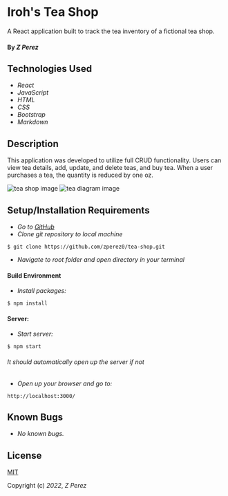 # Iroh's Tea Shop

A React application built to track the tea inventory of a fictional tea shop.
#### By _**Z Perez**_

## Technologies Used
* _React_
* _JavaScript_
* _HTML_
* _CSS_
* _Bootstrap_
* _Markdown_

## Description
This application was developed to utilize full CRUD functionality. Users can view tea details, add, update, and delete teas, and buy tea. When a user purchases a tea, the quantity is reduced by one oz.

![tea shop image](src/img/tea-shop.png)
![tea diagram image](src/img/tea-diagram.png)

## Setup/Installation Requirements
* _Go to [GitHub](https://github.com/zperez0/tea-shop.git)_
* _Clone git repository to local machine_
```
$ git clone https://github.com/zperez0/tea-shop.git
```
* _Navigate to root folder and open directory in your terminal_

#### Build Environment
* _Install packages:_
```
$ npm install
```

#### Server:
* _Start server:_
```
$ npm start
```
###### It should automatically open up the server if not

* _Open up your browser and go to:_
```
http://localhost:3000/
```

## Known Bugs
* _No known bugs._

## License
[MIT](https://choosealicense.com/licenses/mit/)

Copyright (c) _2022_, _Z Perez_